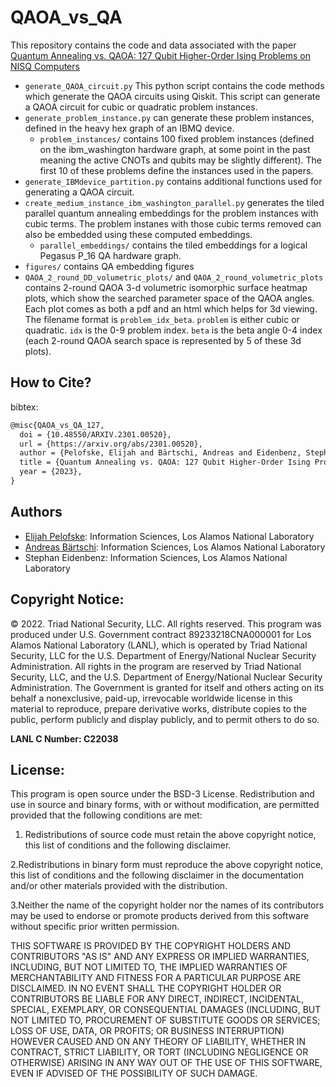 # QAOA_vs_QA
This repository contains the code and data associated with the paper [Quantum Annealing vs. QAOA: 127 Qubit Higher-Order Ising Problems on NISQ Computers](https://arxiv.org/abs/2301.00520)

- `generate_QAOA_circuit.py` This python script contains the code methods which generate the QAOA circuits using Qiskit. This script can generate a QAOA circuit for cubic or quadratic problem instances. 
- `generate_problem_instance.py` can generate these problem instances, defined in the heavy hex graph of an IBMQ device. 
   - `problem_instances/` contains 100 fixed problem instances (defined on the ibm_washington hardware graph, at some point in the past meaning the active CNOTs and qubits may be slightly different). The first 10 of these problems define the instances used in the papers. 
- `generate_IBMdevice_partition.py` contains additional functions used for generating a QAOA circuit. 
- `create_medium_instance_ibm_washington_parallel.py` generates the tiled parallel quantum annealing embeddings for the problem instances with cubic terms. The problem instanes with those cubic terms removed can also be embedded using these computed embeddings. 
   - `parallel_embeddings/` contains the tiled embeddings for a logical Pegasus P_16 QA hardware graph. 
- `figures/` contains QA embedding figures
- `QAOA_2_round_DD_volumetric_plots/` and `QAOA_2_round_volumetric_plots` contains 2-round QAOA 3-d volumetric isomorphic surface heatmap plots, which show the searched parameter space of the QAOA angles. Each plot comes as both a pdf and an html which helps for 3d viewing. The filename format is `problem_idx_beta`. `problem` is either cubic or quadratic. `idx` is the 0-9 problem index. `beta` is the beta angle 0-4 index (each 2-round QAOA search space is represented by 5 of these 3d plots). 


## How to Cite?
bibtex:
```latex
@misc{QAOA_vs_QA_127,
  doi = {10.48550/ARXIV.2301.00520},
  url = {https://arxiv.org/abs/2301.00520},
  author = {Pelofske, Elijah and Bärtschi, Andreas and Eidenbenz, Stephan},
  title = {Quantum Annealing vs. QAOA: 127 Qubit Higher-Order Ising Problems on NISQ Computers},
  year = {2023},
}
```

## Authors
- [Elijah Pelofske](mailto:epelofske@lanl.gov): Information Sciences, Los Alamos National Laboratory
- [Andreas Bärtschi](mailto:baertschi@lanl.gov): Information Sciences, Los Alamos National Laboratory
- Stephan Eidenbenz: Information Sciences, Los Alamos National Laboratory

## Copyright Notice:
© 2022. Triad National Security, LLC. All rights reserved.
This program was produced under U.S. Government contract 89233218CNA000001 for Los Alamos
National Laboratory (LANL), which is operated by Triad National Security, LLC for the U.S.
Department of Energy/National Nuclear Security Administration. All rights in the program are
reserved by Triad National Security, LLC, and the U.S. Department of Energy/National Nuclear
Security Administration. The Government is granted for itself and others acting on its behalf a
nonexclusive, paid-up, irrevocable worldwide license in this material to reproduce, prepare
derivative works, distribute copies to the public, perform publicly and display publicly, and to permit
others to do so.

**LANL C Number: C22038**

## License:
This program is open source under the BSD-3 License.
Redistribution and use in source and binary forms, with or without modification, are permitted
provided that the following conditions are met:
1. Redistributions of source code must retain the above copyright notice, this list of conditions and
the following disclaimer.
 
2.Redistributions in binary form must reproduce the above copyright notice, this list of conditions
and the following disclaimer in the documentation and/or other materials provided with the
distribution.
 
3.Neither the name of the copyright holder nor the names of its contributors may be used to endorse
or promote products derived from this software without specific prior written permission.

THIS SOFTWARE IS PROVIDED BY THE COPYRIGHT HOLDERS AND CONTRIBUTORS "AS
IS" AND ANY EXPRESS OR IMPLIED WARRANTIES, INCLUDING, BUT NOT LIMITED TO, THE
IMPLIED WARRANTIES OF MERCHANTABILITY AND FITNESS FOR A PARTICULAR
PURPOSE ARE DISCLAIMED. IN NO EVENT SHALL THE COPYRIGHT HOLDER OR
CONTRIBUTORS BE LIABLE FOR ANY DIRECT, INDIRECT, INCIDENTAL, SPECIAL,
EXEMPLARY, OR CONSEQUENTIAL DAMAGES (INCLUDING, BUT NOT LIMITED TO,
PROCUREMENT OF SUBSTITUTE GOODS OR SERVICES; LOSS OF USE, DATA, OR PROFITS;
OR BUSINESS INTERRUPTION) HOWEVER CAUSED AND ON ANY THEORY OF LIABILITY,
WHETHER IN CONTRACT, STRICT LIABILITY, OR TORT (INCLUDING NEGLIGENCE OR
OTHERWISE) ARISING IN ANY WAY OUT OF THE USE OF THIS SOFTWARE, EVEN IF
ADVISED OF THE POSSIBILITY OF SUCH DAMAGE.

